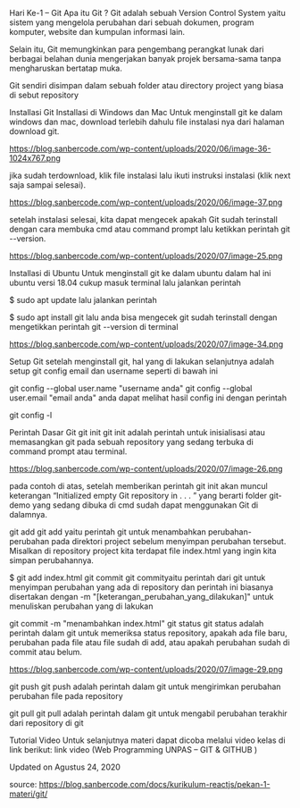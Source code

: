 Hari Ke-1 – Git
Apa itu Git ?
Git adalah sebuah Version Control System yaitu sistem yang mengelola perubahan dari sebuah dokumen, program komputer, website dan kumpulan informasi lain.

Selain itu, Git memungkinkan para pengembang perangkat lunak dari berbagai belahan dunia mengerjakan banyak projek bersama-sama tanpa mengharuskan bertatap muka.

Git sendiri disimpan dalam sebuah folder atau directory project yang biasa di sebut repository

Installasi Git
Installasi di Windows dan Mac
Untuk menginstall git ke dalam windows dan mac, download terlebih dahulu file instalasi nya dari halaman download git.

https://blog.sanbercode.com/wp-content/uploads/2020/06/image-36-1024x767.png

jika sudah terdownload, klik file instalasi lalu ikuti instruksi instalasi (klik next saja sampai selesai).

https://blog.sanbercode.com/wp-content/uploads/2020/06/image-37.png

setelah instalasi selesai, kita dapat mengecek apakah Git sudah terinstall dengan cara membuka cmd atau command prompt lalu ketikkan perintah git --version.

https://blog.sanbercode.com/wp-content/uploads/2020/07/image-25.png

Installasi di Ubuntu
Untuk menginstall git ke dalam ubuntu dalam hal ini ubuntu versi 18.04 cukup masuk terminal lalu jalankan perintah

$ sudo apt update
lalu jalankan perintah

$ sudo apt install git
lalu anda bisa mengecek git sudah terinstall dengan mengetikkan perintah git --version di terminal

https://blog.sanbercode.com/wp-content/uploads/2020/07/image-34.png

Setup Git
setelah menginstall git, hal yang di lakukan selanjutnya adalah setup git config email dan username seperti di bawah ini

git config --global user.name "username anda"
git config --global user.email "email anda"
anda dapat melihat hasil config ini dengan perintah

git config -l

Perintah Dasar Git
git init
git init adalah perintah untuk inisialisasi atau memasangkan git pada sebuah repository yang sedang terbuka di command prompt atau terminal.

https://blog.sanbercode.com/wp-content/uploads/2020/07/image-26.png

pada contoh di atas, setelah memberikan perintah git init akan muncul keterangan “Initialized empty Git repository in . . . ” yang berarti folder git-demo yang sedang dibuka di cmd sudah dapat menggunakan Git di dalamnya.

git add 
git add yaitu perintah git untuk menambahkan perubahan-perubahan pada direktori project sebelum menyimpan perubahan tersebut. Misalkan di repository project kita terdapat file index.html yang ingin kita simpan perubahannya.

$ git add index.html
git commit 
git commityaitu perintah dari git untuk menyimpan perubahan yang ada di repository dan perintah ini biasanya disertakan dengan -m "[keterangan_perubahan_yang_dilakukan]" untuk menuliskan perubahan yang di lakukan

git commit -m "menambahkan index.html"
git status
git status adalah perintah dalam git untuk memeriksa status repository, apakah ada file baru, perubahan pada file atau file sudah di add, atau apakah perubahan sudah di commit atau belum.

https://blog.sanbercode.com/wp-content/uploads/2020/07/image-29.png

git push
git push adalah perintah dalam git untuk mengirimkan perubahan perubahan file pada repository

git pull
git pull adalah perintah dalam git untuk mengabil perubahan terakhir dari repository di git

Tutorial Video 
Untuk selanjutnya materi dapat dicoba melalui video kelas di link berikut: link video (Web Programming UNPAS – GIT & GITHUB )

Updated on Agustus 24, 2020

source: https://blog.sanbercode.com/docs/kurikulum-reactjs/pekan-1-materi/git/
